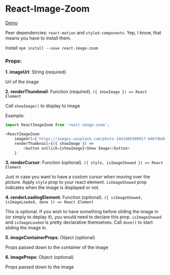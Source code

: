 # React-Image-Zoom

[Demo](https://chuson1996.github.io/react-image-zoom/)

Peer dependencies: `react-motion` and `styled-components`. Yep, I know, that means you have to install them.

Install `npm install --save react-image-zoom`

### Props:

**1. imageUrl**: String (required)

Url of the image

**2. renderThumbnail**: Function (required). `({ showImage }) => React Element`

Call `showImage()` to display to image

Example:
```js
import ReactImageZoom from 'react-image-zoom';

<ReactImageZoom
    imageUrl={'https://images.unsplash.com/photo-1441986300917-64674bd600d8?dpr=2&auto=format&fit=crop&w=767&h=512&q=80&cs=tinysrgb&crop='}
    renderThumbnail={({ showImage }) =>
        <button onClick={showImage}>Show Image</button>
    }
```

**3. renderCursor**: Function (optional). 
`({ style, isImageShowed }) => React Element`

Just in case you want to have a custom cursor when moving over the picture. Apply `style` prop to your react element. `isImageShowed` prop indicates when the image is displayed or not.

**4. renderLoadingElement**: Function (optional). 
`({ isImageShowed, isImageLoaded, done }) => React Element`

This is optional. If you wish to have something before sliding the image in (or simply to deplay it), you would need to declare this prop. `isImageShowed` and `isImageLoaded` is pretty declarative themselves. Call `done()` to start sliding the image in.

**5. imageContainerProps**: Object (optional)

Props passed down to the container of the image

**6. imageProps**: Object (optional)

Props passed down to the image
